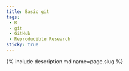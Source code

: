 ```yaml
---
title: Basic git
tags:
 - R
 - git
 - GitHub
 - Reproducible Research
sticky: true
---
```

{% include description.md name=page.slug %}
